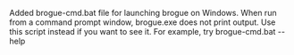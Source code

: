 Added brogue-cmd.bat file for launching brogue on Windows. When run from a command prompt window, brogue.exe does not 
print output. Use this script instead if you want to see it. For example, try brogue-cmd.bat --help